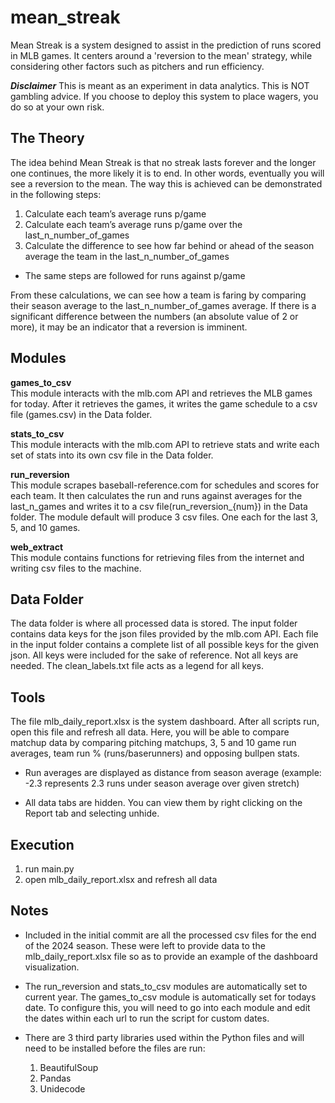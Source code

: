 # mean_streak
Mean Streak is a system designed to assist in the prediction of runs scored in MLB games. It centers around a 'reversion to the mean' strategy, while considering other factors such as pitchers and run efficiency.

***Disclaimer***
This is meant as an experiment in data analytics. This is NOT gambling advice. If you choose to deploy this system to place wagers, you do so at your own risk.


The Theory
----------
The idea behind Mean Streak is that no streak lasts forever and the longer one continues, the more likely it is to end. In other words, eventually you will see a reversion to the mean. The way this is achieved can be demonstrated in the following steps:

1) Calculate each team’s average runs p/game
2) Calculate each team’s average runs p/game over the last_n_number_of_games
3) Calculate the difference to see how far behind or ahead of the season average the team in the last_n_number_of_games

* The same steps are followed for runs against p/game

From these calculations, we can see how a team is faring by comparing their season average to the last_n_number_of_games average. If there is a significant difference between the numbers (an absolute value of 2 or more), it may be an indicator that a reversion is imminent. 


Modules
-------
**games_to_csv**<br/>
This module interacts with the mlb.com API and retrieves the MLB games for today. After it retrieves the games, it writes the game schedule to a csv file (games.csv) in the Data folder.

**stats_to_csv**<br/>
This module interacts with the mlb.com API to retrieve stats and write each set of stats into its own csv file in the Data folder. 

**run_reversion**<br/>
This module scrapes baseball-reference.com for schedules and scores for each team. It then calculates the run and runs against averages for the last_n_games and writes it to a csv file(run_reversion_{num}) in the Data folder. The module default will produce 3 csv files. One each for the last 3, 5, and 10 games.

**web_extract**<br/>
This module contains functions for retrieving files from the internet and writing csv files to the machine.


Data Folder
-----------
The data folder is where all processed data is stored. The input folder contains data keys for the json files provided by the mlb.com API. Each file in the input folder contains a complete list of all possible keys for the given json. All keys were included for the sake of reference. Not all keys are needed. The clean_labels.txt file acts as a legend for all keys.


Tools
-----
The file mlb_daily_report.xlsx is the system dashboard. After all scripts run, open this file and refresh all data. Here, you will be able to compare matchup data by comparing pitching matchups, 3, 5 and 10 game run averages, team run % (runs/baserunners) and opposing bullpen stats.

* Run averages are displayed as distance from season average (example: -2.3 represents 2.3 runs under season average over given stretch)

* All data tabs are hidden. You can view them by right clicking on the Report tab and selecting unhide.


Execution
---------
1) run main.py
2) open mlb_daily_report.xlsx and refresh all data


Notes
-----
- Included in the initial commit are all the processed csv files for the end of the 2024 season. These were left to provide data to the mlb_daily_report.xlsx file so as to provide an example of the dashboard visualization.

- The run_reversion and stats_to_csv modules are automatically set to current year. The games_to_csv module is automatically set for todays date. To configure this, you will need to go into each module and edit the dates within each url to run the script for custom dates.

- There are 3 third party libraries used within the Python files and will need to be installed before the files are run:
  1) BeautifulSoup
  2) Pandas
  3) Unidecode
